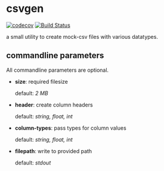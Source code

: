 # csvgen

[![codecov](https://codecov.io/gh/joppich/csvgen/branch/master/graph/badge.svg)](https://codecov.io/gh/joppich/csvgen)
[![Build Status](https://travis-ci.com/joppich/csvgen.svg?branch=travis)](https://travis-ci.com/joppich/csvgen)

a small utility to create mock-csv files with various datatypes.

## commandline parameters

All commandline parameters are optional.

- __size__: required filesize

  default: _2 MB_
- __header__: create column headers

  default: _string, float, int_
- __column-types__: pass types for column values

  default: _string, float, int_
- __filepath__: write to provided path

  default: _stdout_
